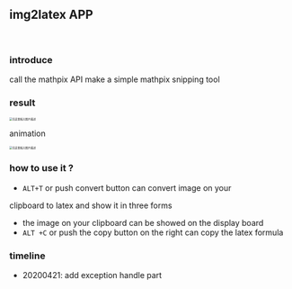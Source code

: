 ## img2latex APP

<br>



### introduce

call the mathpix API make a simple mathpix  snipping tool

### result



<img src="https://img-blog.csdnimg.cn/20200401113113292.png?x-oss-process=image/watermark,type_ZmFuZ3poZW5naGVpdGk,shadow_10,text_aHR0cHM6Ly9ibG9nLmNzZG4ubmV0L3dlaXhpbl80NDk4NDY2NA==,size_16,color_FFFFFF,t_70" alt="在这里插入图片描述" style="zoom:33%;" />

<br>

animation

<img src="https://img-blog.csdnimg.cn/20200401111712522.gif" alt="在这里插入图片描述" style="zoom:33%;" />

### how to use it ?



+ `ALT+T` or push convert button can convert image on your

clipboard to latex and show it in three forms

+ the image on your clipboard can be showed on the display board
+ `ALT +C` or push the copy button on the right can copy the latex formula 


### timeline

+ 20200421: add exception handle part

